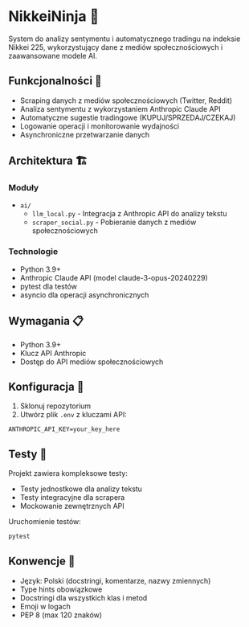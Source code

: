 # NikkeiNinja 🥷

System do analizy sentymentu i automatycznego tradingu na indeksie Nikkei 225, wykorzystujący dane z mediów społecznościowych i zaawansowane modele AI.

## Funkcjonalności 🚀

- Scraping danych z mediów społecznościowych (Twitter, Reddit)
- Analiza sentymentu z wykorzystaniem Anthropic Claude API
- Automatyczne sugestie tradingowe (KUPUJ/SPRZEDAJ/CZEKAJ)
- Logowanie operacji i monitorowanie wydajności
- Asynchroniczne przetwarzanie danych

## Architektura 🏗️

### Moduły

- `ai/`
  - `llm_local.py` - Integracja z Anthropic API do analizy tekstu
  - `scraper_social.py` - Pobieranie danych z mediów społecznościowych

### Technologie

- Python 3.9+
- Anthropic Claude API (model claude-3-opus-20240229)
- pytest dla testów
- asyncio dla operacji asynchronicznych

## Wymagania 📋

- Python 3.9+
- Klucz API Anthropic
- Dostęp do API mediów społecznościowych

## Konfiguracja 🔧

1. Sklonuj repozytorium
2. Utwórz plik `.env` z kluczami API:
```
ANTHROPIC_API_KEY=your_key_here
```

## Testy 🧪

Projekt zawiera kompleksowe testy:
- Testy jednostkowe dla analizy tekstu
- Testy integracyjne dla scrapera
- Mockowanie zewnętrznych API

Uruchomienie testów:
```bash
pytest
```

## Konwencje 📝

- Język: Polski (docstringi, komentarze, nazwy zmiennych)
- Type hints obowiązkowe
- Docstringi dla wszystkich klas i metod
- Emoji w logach
- PEP 8 (max 120 znaków) 